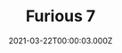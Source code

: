 ---
title: "Furious 7"
year: 2015
date: 2021-03-22T00:00:03.000Z
permalink: /almanac/movies/2021-03-22-furious-7/index.html
link: https://letterboxd.com/rknightuk/film/furious-7/1/
rating: 3
---